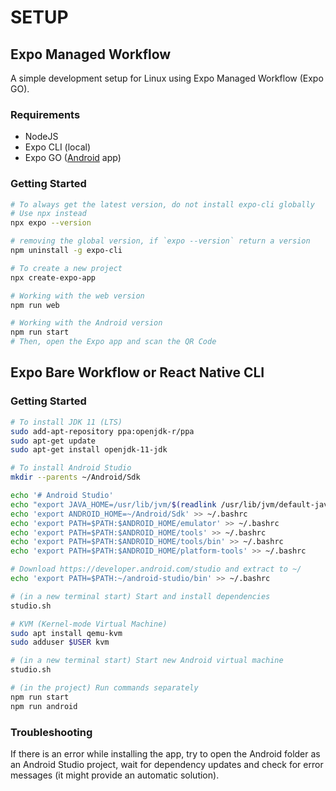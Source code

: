 # SETUP

## Expo Managed Workflow

A simple development setup for Linux using Expo Managed Workflow (Expo GO).

### Requirements

- NodeJS
- Expo CLI (local)
- Expo GO ([Android](https://play.google.com/store/apps/details?id=host.exp.exponent) app)

### Getting Started

```bash
# To always get the latest version, do not install expo-cli globally
# Use npx instead
npx expo --version

# removing the global version, if `expo --version` return a version
npm uninstall -g expo-cli

# To create a new project
npx create-expo-app

# Working with the web version
npm run web

# Working with the Android version
npm run start
# Then, open the Expo app and scan the QR Code
```

## Expo Bare Workflow or React Native CLI

### Getting Started

```bash
# To install JDK 11 (LTS)
sudo add-apt-repository ppa:openjdk-r/ppa
sudo apt-get update
sudo apt-get install openjdk-11-jdk

# To install Android Studio
mkdir --parents ~/Android/Sdk

echo '# Android Studio'
echo "export JAVA_HOME=/usr/lib/jvm/$(readlink /usr/lib/jvm/default-java)" >> ~/.bashrc
echo 'export ANDROID_HOME=~/Android/Sdk' >> ~/.bashrc
echo 'export PATH=$PATH:$ANDROID_HOME/emulator' >> ~/.bashrc
echo 'export PATH=$PATH:$ANDROID_HOME/tools' >> ~/.bashrc
echo 'export PATH=$PATH:$ANDROID_HOME/tools/bin' >> ~/.bashrc
echo 'export PATH=$PATH:$ANDROID_HOME/platform-tools' >> ~/.bashrc

# Download https://developer.android.com/studio and extract to ~/
echo 'export PATH=$PATH:~/android-studio/bin' >> ~/.bashrc

# (in a new terminal start) Start and install dependencies
studio.sh

# KVM (Kernel-mode Virtual Machine)
sudo apt install qemu-kvm
sudo adduser $USER kvm

# (in a new terminal start) Start new Android virtual machine
studio.sh

# (in the project) Run commands separately
npm run start
npm run android
```

### Troubleshooting

If there is an error while installing the app, try to open the Android folder as an Android Studio project, wait for dependency updates and check for error messages (it might provide an automatic solution).

